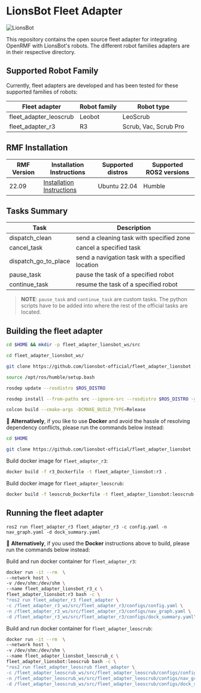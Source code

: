 # LionsBot Fleet Adapter
![LionsBot](https://github.com/lionsbot-official/fleet_adapter_lionsbot/blob/main/lionsbot-banner.png)

This repository contains the open source fleet adapter for integrating OpenRMF with LionsBot's robots. The different robot families adapters are in their respective directory.

## Supported Robot Family

Currently, fleet adapters are developed and has been tested for these supported families of robots:

| Fleet adapter          | Robot family | Robot type |
|------------------------| ---- |------------|
| fleet_adapter_leoscrub | Leobot | LeoScrub   |
| fleet_adapter_r3       | R3 | Scrub, Vac, Scrub Pro      |

## RMF Installation 

| RMF Version | Installation Instructions     | Supported distros | Supported ROS2 versions |
|-------|-------------------------------|-------------------|-----------------------|
| 22.09 | [Installation Instructions](https://github.com/open-rmf/rmf/tree/release/22.09) | Ubuntu 22.04 | Humble |

## Tasks Summary

| Task           | Description |
|----------------|-------------|
| dispatch_clean | send a cleaning task with specified zone |
| cancel_task    | cancel a specified task |
| dispatch_go_to_place | send a navigation task with a specified location |
| pause_task | pause the task of a specified robot |
| continue_task | resume the task of a specified robot |

> **NOTE**: `pause_task` and `continue_task` are custom tasks. The python scripts have to be added into where the rest of the official tasks are located.

## Building the fleet adapter

```bash
cd $HOME && mkdir -p fleet_adapter_lionsbot_ws/src
```

```bash
cd fleet_adapter_lionsbot_ws/
```

```bash
git clone https://github.com/lionsbot-official/fleet_adapter_lionsbot --branch rmf/22.09 --single-branch --depth 1 src
```

```bash
source /opt/ros/humble/setup.bash
```

```bash
rosdep update --rosdistro $ROS_DISTRO
```

```bash
rosdep install --from-paths src --ignore-src --rosdistro $ROS_DISTRO -yr
```

```bash
colcon build --cmake-args -DCMAKE_BUILD_TYPE=Release 
```

:whale: **Alternatively**, if you like to use **Docker** and avoid the hassle of resolving dependency conflicts, please run the commands below instead:

```bash
cd $HOME 
```

```bash
git clone https://github.com/lionsbot-official/fleet_adapter_lionsbot --branch rmf/22.09 --single-branch --depth 1 && cd fleet_adapter_lionsbot
```

Build docker image for `fleet_adapter_r3`:
```bash
docker build -f r3_Dockerfile -t fleet_adapter_lionsbot:r3 .
```

Build docker image for `fleet_adapter_leoscrub`:
```bash
docker build -f leoscrub_Dockerfile -t fleet_adapter_lionsbot:leoscrub .
```

## Running the fleet adapter

```
ros2 run fleet_adapter_r3 fleet_adapter_r3 -c config.yaml -n nav_graph.yaml -d dock_summary.yaml
```

:whale: **Alternatively**, if you used the **Docker** instructions above to build, please run the commands below instead:

Build and run docker container for `fleet_adapter_r3`:
```bash
docker run -it --rm  \
--network host \
-v /dev/shm:/dev/shm \
--name fleet_adapter_lionsbot_r3_c \
fleet_adapter_lionsbot:r3 bash -c \
"ros2 run fleet_adapter_r3 fleet_adapter \
-c /fleet_adapter_r3_ws/src/fleet_adapter_r3/configs/config.yaml \
-n /fleet_adapter_r3_ws/src/fleet_adapter_r3/configs/nav_graph.yaml \
-d /fleet_adapter_r3_ws/src/fleet_adapter_r3/configs/dock_summary.yaml"
```

Build and run docker container for `fleet_adapter_leoscrub`:
```bash
docker run -it --rm  \
--network host \
-v /dev/shm:/dev/shm \
--name fleet_adapter_lionsbot_leoscrub_c \
fleet_adapter_lionsbot:leoscrub bash -c \
"ros2 run fleet_adapter_leoscrub fleet_adapter \
-c /fleet_adapter_leoscrub_ws/src/fleet_adapter_leoscrub/configs/config.yaml \
-n /fleet_adapter_leoscrub_ws/src/fleet_adapter_leoscrub/configs/nav_graph.yaml \
-d /fleet_adapter_leoscrub_ws/src/fleet_adapter_leoscrub/configs/dock_summary.yaml"
```
